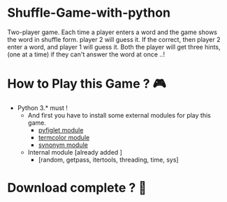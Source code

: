 # Shuffle-Game-with-python
Two-player game. Each time a player enters a word and the game shows the word in shuffle form. player 2 will guess it. If the correct, then player 2 enter a word, and player 1 will guess it. Both the player will get three hints, (one at a time) if they can't answer the word at once ..!

# How to Play this Game ? 🎮
  - Python 3.* must !
    - And first you have to install some external modules for play this game.
      - [pyfiglet module](https://pypi.org/project/pyfiglet/0.7/)
      - [termcolor module](https://pypi.org/project/termcolor/)
      - [synonym module](https://pypi.org/project/PyDictionary/)
    - Internal module [already added ]
      - [random, getpass, itertools, threading, time, sys]
  
# Download complete ? 📁
    
    
